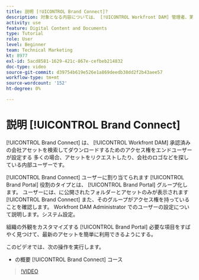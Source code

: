 ```yaml
---
title: 説明 [!UICONTROL Brand Connect]?
description: 対象となる内容については、 [!UICONTROL Workfront DAM] 管理者、第 3 部ブランドコネクトカスタマイズコース
activity: use
feature: Digital Content and Documents
type: Tutorial
role: User
level: Beginner
team: Technical Marketing
kt: 8977
exl-id: 5acd8581-1629-421c-867e-cefbeb214832
doc-type: video
source-git-commit: d39754b619e526e1a869deedb38dd2f2b43aee57
workflow-type: tm+mt
source-wordcount: '152'
ht-degree: 0%

---
```


# 説明 [!UICONTROL Brand Connect]

[!UICONTROL Brand Connect] は、 [!UICONTROL Workfront DAM] 承認済みの会社アセットを検索してダウンロードするためのアクセス権をエンドユーザーが設定する 多くの場合、アセットをリクエストしたり、会社のロゴなどを探している内部ユーザーです。

[!UICONTROL Brand Connect] ユーザーに割り当てられます [!UICONTROL Brand Portal] 役割のタイプとは、 [!UICONTROL Brand Portal] グループ化します。 ユーザーには、に公開されたフォルダーとアセットのみが表示されます [!UICONTROL Brand Connect] また、そのグループがアクセス権を持っていることを確認します。 Workfront DAM Administrator でのユーザーの設定について説明します。システム設定。

<!-- Need the cross-reference link to other LP, mentioned above -->

組織の外観をカスタマイズする [!UICONTROL Brand Portal] 必要な項目をすばやく見つけて、最新のアセットを簡単に利用できるようにする。

このビデオでは、次の操作を実行します。

* の概要 [!UICONTROL Brand Connect] コース

>[!VIDEO](https://video.tv.adobe.com/v/335240/?quality=12)

<!-- Learn more graphic and link to article, below
* Workfront DAM within Workfront
 -->
